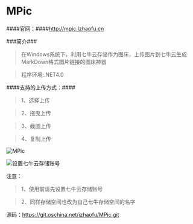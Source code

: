 # MPic
####官网：####http://mpic.lzhaofu.cn

###简介###
>在Windows系统下，利用七牛云存储作为图床，上传图片到七牛云生成MarkDown格式图片链接的图床神器

>程序环境:.NET4.0

####支持的上传方式：####
>1、选择上传

>2、拖曳上传

>3、截图上传

>4、复制上传

![MPic](http://image.lzhaofu.cn/blog/2016-09-21/220347339)

![设置七牛云存储账号](http://image.lzhaofu.cn/blog/2016-09-19/092425728)

注意：
>1、使用前请先设置七牛云存储账号

>2、同样存储空间也改为自己七牛存储空间的名字

源码：https://git.oschina.net/izhaofu/MPic.git

